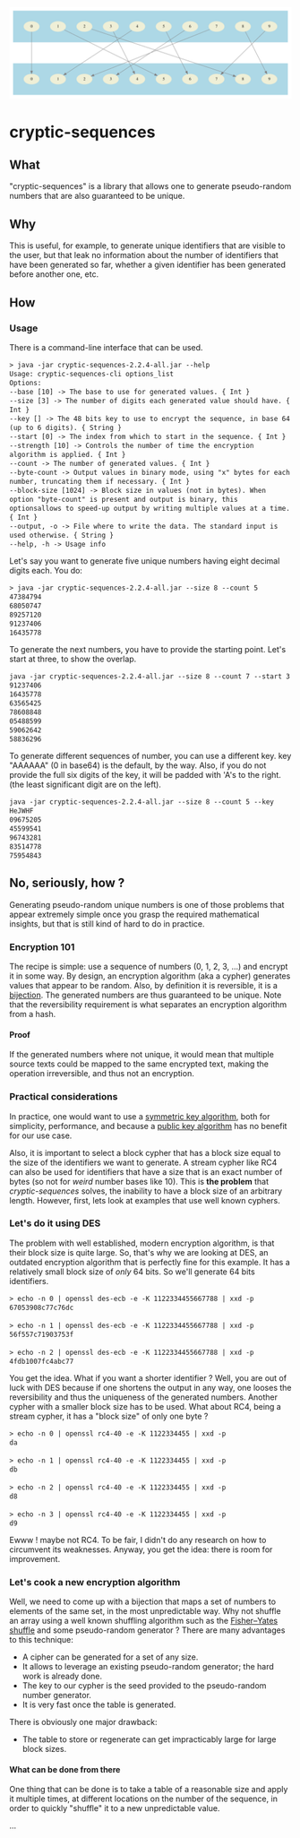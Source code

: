 ![doc](doc/img/bijection.svg)

# cryptic-sequences

## What

"cryptic-sequences" is a library that allows one to generate pseudo-random numbers that are also guaranteed to be
unique.

## Why

This is useful, for example, to generate unique identifiers that are visible to the user, but that leak no information
about the number of identifiers that have been generated so far, whether a given identifier has been generated before
another one, etc.

## How

### Usage

There is a command-line interface that can be used.

```
> java -jar cryptic-sequences-2.2.4-all.jar --help
Usage: cryptic-sequences-cli options_list
Options:
--base [10] -> The base to use for generated values. { Int }
--size [3] -> The number of digits each generated value should have. { Int }
--key [] -> The 48 bits key to use to encrypt the sequence, in base 64 (up to 6 digits). { String }
--start [0] -> The index from which to start in the sequence. { Int }
--strength [10] -> Controls the number of time the encryption algorithm is applied. { Int }
--count -> The number of generated values. { Int }
--byte-count -> Output values in binary mode, using "x" bytes for each number, truncating them if necessary. { Int }
--block-size [1024] -> Block size in values (not in bytes). When option "byte-count" is present and output is binary, this optionsallows to speed-up output by writing multiple values at a time. { Int }
--output, -o -> File where to write the data. The standard input is used otherwise. { String }
--help, -h -> Usage info
```

Let's say you want to generate five unique numbers having eight decimal digits each. You do:

```
> java -jar cryptic-sequences-2.2.4-all.jar --size 8 --count 5
47384794
68050747
89257120
91237406
16435778
```
To generate the next numbers, you have to provide the starting point. Let's start at three, to show the overlap.
```
java -jar cryptic-sequences-2.2.4-all.jar --size 8 --count 7 --start 3
91237406
16435778
63565425
78608848
05488599
59062642
58836296
```
To generate different sequences of number, you can use a different key. key "AAAAAA" (0 in base64) is the default,
by the way. Also, if you do not provide the full six digits of the key, it will be padded with 'A's to the right.
(the least significant digit are on the left).
```
java -jar cryptic-sequences-2.2.4-all.jar --size 8 --count 5 --key HeJWHF
09675205
45599541
96743281
83514778
75954843
```

## No, seriously, how ?

Generating pseudo-random unique numbers is one of those problems that appear extremely simple once you grasp the
required mathematical insights, but that is still kind of hard to do in practice.

### Encryption 101

The recipe is simple: use a sequence of numbers (0, 1, 2, 3, ...) and encrypt it in some way.
By design, an encryption algorithm (aka a cypher) generates values that appear to be random. Also, by definition
it is reversible, it is a [bijection](https://en.wikipedia.org/wiki/Bijection). The
generated numbers are thus guaranteed to be unique. Note that the reversibility requirement is what separates an
encryption algorithm from a hash.

#### Proof
If the generated numbers where not unique, it would mean that multiple source texts could be mapped to
the same encrypted text, making the operation irreversible, and thus not an encryption.


### Practical considerations

In practice, one would want to use a
[symmetric key algorithm](https://en.wikipedia.org/wiki/Symmetric-key_algorithm),
both for simplicity, performance, and because a
[public key algorithm](https://en.wikipedia.org/wiki/Public-key_cryptography) has no benefit for our use case.

Also, it is important to select a block cypher that has a block size equal to the size of the identifiers we want to
generate. A stream cypher like RC4 can also be used for identifiers that have a size that is an exact number of
bytes (so not for *weird* number bases like 10).
This is **the problem** that *cryptic-sequences* solves, the inability to have a block size of an arbitrary length. However,
first, lets look at examples that use well known cyphers.

### Let's do it using DES

The problem with well established, modern encryption algorithm, is that their block size is quite large. So, that's
why we are looking at DES, an outdated encryption algorithm that is perfectly fine for this example. It has a
relatively small block size of *only* 64 bits. So we'll generate 64 bits identifiers.

```
> echo -n 0 | openssl des-ecb -e -K 1122334455667788 | xxd -p
67053908c77c76dc

> echo -n 1 | openssl des-ecb -e -K 1122334455667788 | xxd -p
56f557c71903753f

> echo -n 2 | openssl des-ecb -e -K 1122334455667788 | xxd -p
4fdb1007fc4abc77
```
You get the idea. What if you want a shorter identifier ? Well, you are out of luck with DES because if one shortens
the output in any way, one looses the reversibility and thus the uniqueness of the generated numbers. Another
cypher with a smaller block size has to be used. What about RC4, being a stream cypher, it has a "block size" of
only one byte ?

```
> echo -n 0 | openssl rc4-40 -e -K 1122334455 | xxd -p
da

> echo -n 1 | openssl rc4-40 -e -K 1122334455 | xxd -p
db

> echo -n 2 | openssl rc4-40 -e -K 1122334455 | xxd -p
d8

> echo -n 3 | openssl rc4-40 -e -K 1122334455 | xxd -p
d9
```
Ewww ! maybe not RC4. To be fair, I didn't do any research on how to circumvent its weaknesses. Anyway, you get the
idea: there is room for improvement.

### Let's cook a new encryption algorithm

Well, we need to come up with a bijection that maps a set of numbers to elements of the same set, in the most
unpredictable way. Why not shuffle an array using a well known shuffling algorithm such as the
[Fisher–Yates shuffle](https://en.wikipedia.org/wiki/Fisher%E2%80%93Yates_shuffle) and some pseudo-random generator ?
There are many advantages to this technique:
- A cipher can be generated for a set of any size.
- It allows to leverage an existing pseudo-random generator; the hard work is already done.
- The key to our cypher is the seed provided to the pseudo-random number generator.
- It is very fast once the table is generated.

There is obviously one major drawback:
- The table to store or regenerate can get impracticably large for large block sizes.

#### What can be done from there

One thing that can be done is to take a table of a reasonable size and apply it multiple times, at different locations
on the number of the sequence, in order to quickly "shuffle" it to a new unpredictable value.

...
